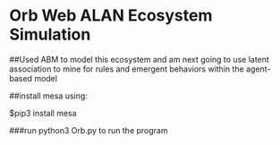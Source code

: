 # Orb Web ALAN Ecosystem Simulation
##Used ABM to model this ecosystem and am next going to use latent association to mine for rules and emergent behaviors within the agent-based model


##install mesa 
using:

$pip3 install mesa


###run python3 Orb.py to run the program 
